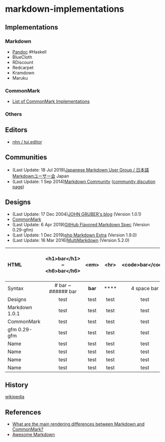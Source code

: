 # markdown-implementations

## Implementations
### Markdown
- [Pandoc](https://github.com/jgm/pandoc) #Haskell
- BlueCloth
- RDiscount
- Redcarpet
- Kramdown
- Maruku

### CommonMark
- [List of CommonMark Implementations](https://github.com/commonmark/commonmark-spec/wiki/List-of-CommonMark-Implementations)

### Others

## Editors
- [nhn / tui.editor](https://github.com/nhn/tui.editor)

## Communities
- (Last Update: 18 Jul 2019)[Japanese Markdown User Group / 日本語Markdownユーザー会](https://www.markdown.jp/en/) Japan
- (Last Update: 1 Sep 2014)[Markdown Community](https://markdown.github.io) ([community discution page](https://talk.commonmark.org))

## Designs
- (Last Update: 17 Dec 2004)[JOHN GRUBER's blog](https://daringfireball.net/projects/markdown/) (Version 1.0.1)
- [CommonMark](https://commonmark.org)
- (Last Update: 6 Apr 2019)[GitHub Flavored Markdown Spec](https://github.github.com/gfm/) (Version 0.29-gfm)
- (Last Update: 1 Dec 2019)[php Markdown Extra](https://github.com/michelf/php-markdown) (Version 1.9.0)
- (Last Update: 16 Mar 2016)[MultiMarkdown](https://fletcherpenney.net/multimarkdown/) (Version 5.2.0)

|    HTML      |  \<h1>bar\</h1> ~ \<h6>bar\</h6> | \<em>          | \<hr>       |  \<code>bar\</code>                | \<blockquote> \<p>bar\<p> \<blockquote>          | \<ul>\<li> Foo \</li>\</ul>      |
|:--           |:--:                              |:--:            |:--:         |:--:                                |:--:                                              |:--:                              |
|    Syntax    |  # bar ~ ###### bar              | **bar**        | ****        |  4 space bar                       | > bar                                            | - Foo                            |
|    Designs   |test                              |test            |test         |test                                |test                                              |test                              |
|Markdown 1.0.1|test                              |test            |test         |test                                |test                                              |test                              |
|CommonMark    |test                              |test            |test         |test                                |test                                              |test                              |
|gfm 0.29-gfm  |test                              |test            |test         |test                                |test                                              |test                              |
|    Name      |test                              |test            |test         |test                                |test                                              |test                              |
|    Name      |test                              |test            |test         |test                                |test                                              |test                              |
|    Name      |test                              |test            |test         |test                                |test                                              |test                              |
|    Name      |test                              |test            |test         |test                                |test                                              |test                              |

## History
[wikipedia](https://en.wikipedia.org/wiki/Markdown#History)

## References
- [What are the main rendering differences between Markdown and CommonMark?](https://help.apiary.io/faq/commonmark/)
- [Awesome Markdown](https://project-awesome.org/BubuAnabelas/awesome-markdown)

